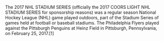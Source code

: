 The 2017 NHL STADIUM SERIES (officially the 2017 COORS LIGHT NHL STADIUM SERIES for sponsorship reasons) was a regular season National Hockey League (NHL) game played outdoors, part of the Stadium Series of games held at football or baseball stadiums. The Philadelphia Flyers played against the Pittsburgh Penguins at Heinz Field in Pittsburgh, Pennsylvania, on February 25, 2017.[1]
